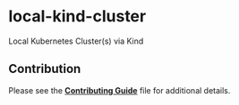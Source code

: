 # local-kind-cluster

Local Kubernetes Cluster(s) via Kind

## Contribution

Please see the [**Contributing Guide**](./CONTRIBUTING.md) file for additional details.
